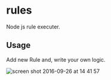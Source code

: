 # rules
Node js rule executer. 

## Usage
Add new Rule and, write your own logic.

![screen shot 2016-09-26 at 14 41 57](https://cloud.githubusercontent.com/assets/4123460/18833530/c039e75e-83f9-11e6-8366-41a12fd6b69f.png)
